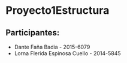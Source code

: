 # Proyecto1Estructura

## Participantes:

- Dante Faña Badia - 2015-6079
- Lorna Flerida Espinosa Cuello - 2014-5845
